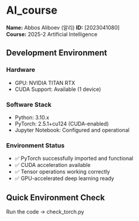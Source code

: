 # AI_course

**Name:** Abbos Aliboev  (알리)
**ID:** [2023041080]  
**Course:** 2025-2 Artificial Intelligence  

## Development Environment

### Hardware
- GPU: NVIDIA TITAN RTX
- CUDA Support: Available (1 device)

### Software Stack
- Python: 3.10.x
- PyTorch: 2.5.1+cu124 (CUDA-enabled)
- Jupyter Notebook: Configured and operational

### Environment Status
- ✅ PyTorch successfully imported and functional
- ✅ CUDA acceleration available
- ✅ Tensor operations working correctly
- ✅ GPU-accelerated deep learning ready

## Quick Environment Check
Run the code -> check_torch.py
